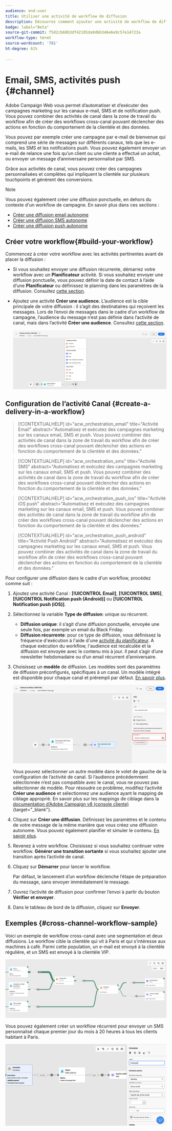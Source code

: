 ```yaml
---
audience: end-user
title: Utiliser une activité de workflow de diffusion
description: Découvrez comment ajouter une activité de workflow de diffusion (e-mail, notification push ou SMS).
badge: label="Beta"
source-git-commit: f5d2cb68b3df42105da9d6b346e6e9c57e14723a
workflow-type: tm+mt
source-wordcount: '781'
ht-degree: 61%

---
```



# Email, SMS, activités push {#channel}

Adobe Campaign Web vous permet d’automatiser et d’exécuter des campagnes marketing sur les canaux e-mail, SMS et de notification push. Vous pouvez combiner des activités de canal dans la zone de travail du workflow afin de créer des workflows cross-canal pouvant déclencher des actions en fonction du comportement de la clientèle et des données.

Vous pouvez par exemple créer une campagne par e-mail de bienvenue qui comprend une série de messages sur différents canaux, tels que les e-mails, les SMS et les notifications push. Vous pouvez également envoyer un e-mail de relance une fois qu’un client ou une cliente a effectué un achat, ou envoyer un message d’anniversaire personnalisé par SMS.

Grâce aux activités de canal, vous pouvez créer des campagnes personnalisées et complètes qui impliquent la clientèle sur plusieurs touchpoints et génèrent des conversions.

>[!NOTE]
>
>Vous pouvez également créer une diffusion ponctuelle, en dehors du contexte d&#39;un workflow de campagne. En savoir plus dans ces sections :
>* [Créer une diffusion email autonome](../../email/create-email.md)
>* [Créer une diffusion SMS autonome](../../sms/create-sms.md)
>* [Créer une diffusion push autonome](../../push/create-push.md)

## Créer votre workflow{#build-your-workflow}

Commencez à créer votre workflow avec les activités pertinentes avant de placer la diffusion :

* Si vous souhaitez envoyer une diffusion récurrente, démarrez votre workflow avec un **Planificateur** activité. Si vous souhaitez envoyer une diffusion ponctuelle, vous pouvez définir la date de contact à l’aide d’une **Planificateur** ou définissez le planning dans les paramètres de la diffusion. Consultez [cette section](scheduler.md).

* Ajoutez une activité **Créer une audience.** L’audience est la cible principale de votre diffusion : il s’agit des destinataires qui reçoivent les messages. Lors de l’envoi de messages dans le cadre d’un workflow de campagne, l’audience du message n’est pas définie dans l’activité de canal, mais dans l’activité **Créer une audience**. Consultez [cette section](build-audience.md).

  ![](../../msg/assets/add-delivery-in-wf.png)

## Configuration de l’activité Canal {#create-a-delivery-in-a-workflow}


>[!CONTEXTUALHELP]
>id="acw_orchestration_email"
>title="Activité Email"
>abstract="Automatisez et exécutez des campagnes marketing sur les canaux email, SMS et push. Vous pouvez combiner des activités de canal dans la zone de travail du workflow afin de créer des workflows cross-canal pouvant déclencher des actions en fonction du comportement de la clientèle et des données."


>[!CONTEXTUALHELP]
>id="acw_orchestration_sms"
>title="Activité SMS"
>abstract="Automatisez et exécutez des campagnes marketing sur les canaux email, SMS et push. Vous pouvez combiner des activités de canal dans la zone de travail du workflow afin de créer des workflows cross-canal pouvant déclencher des actions en fonction du comportement de la clientèle et des données."


>[!CONTEXTUALHELP]
>id="acw_orchestration_push_ios"
>title="Activité iOS push"
>abstract="Automatisez et exécutez des campagnes marketing sur les canaux email, SMS et push. Vous pouvez combiner des activités de canal dans la zone de travail du workflow afin de créer des workflows cross-canal pouvant déclencher des actions en fonction du comportement de la clientèle et des données."


>[!CONTEXTUALHELP]
>id="acw_orchestration_push_android"
>title="Activité Push Android"
>abstract="Automatisez et exécutez des campagnes marketing sur les canaux email, SMS et push. Vous pouvez combiner des activités de canal dans la zone de travail du workflow afin de créer des workflows cross-canal pouvant déclencher des actions en fonction du comportement de la clientèle et des données."

Pour configurer une diffusion dans le cadre d&#39;un workflow, procédez comme suit :

1. Ajoutez une activité Canal : **[!UICONTROL Email]**, **[!UICONTROL SMS]**, **[!UICONTROL Notification push (Android)]** ou **[!UICONTROL Notification push (iOS)]**.

1. Sélectionnez la variable **Type de diffusion**: unique ou récurrent.

   * **Diffusion unique**: il s’agit d’une diffusion ponctuelle, envoyée une seule fois, par exemple un email du Black Friday.
   * **Diffusion récurrente**: pour ce type de diffusion, vous définissez la fréquence d&#39;exécution à l&#39;aide d&#39;une [activité du planificateur](scheduler.md). A chaque exécution du workflow, l&#39;audience est recalculée et la diffusion est envoyée avec le contenu mis à jour. Il peut s’agir d’une newsletter hebdomadaire ou d’un email récurrent d’anniversaire.

1. Choisissez un **modèle** de diffusion. Les modèles sont des paramètres de diffusion préconfigurés, spécifiques à un canal. Un modèle intégré est disponible pour chaque canal et prérempli par défaut. [En savoir plus](../../msg/delivery-template.md).

   ![](../assets/delivery-activity-in-wf.png)

   Vous pouvez sélectionner un autre modèle dans le volet de gauche de la configuration de l’activité de canal. Si l’audience précédemment sélectionnée n’est pas compatible avec le canal, vous ne pouvez pas sélectionner de modèle. Pour résoudre ce problème, modifiez l’activité **Créer une audience** et sélectionnez une audience ayant le mapping de ciblage approprié. En savoir plus sur les mappings de ciblage dans la [documentation d’Adobe Campaign v8 (console cliente)](https://experienceleague.adobe.com/docs/campaign/campaign-v8/audience/add-profiles/target-mappings.html?lang=fr){target="_blank"}.

1. Cliquez sur **Créer une diffusion**. Définissez les paramètres et le contenu de votre message de la même manière que vous créez une diffusion autonome. Vous pouvez également planifier et simuler le contenu. [En savoir plus](../../msg/gs-messages.md).

1. Revenez à votre workflow. Choisissez si vous souhaitez continuer votre workflow. **Générer une transition sortante** si vous souhaitez ajouter une transition après l’activité de canal.

1. Cliquez sur **Démarrer** pour lancer le workflow.

   Par défaut, le lancement d’un workflow déclenche l’étape de préparation du message, sans envoyer immédiatement le message.

1. Ouvrez l’activité de diffusion pour confirmer l’envoi à partir du bouton **Vérifier et envoyer**.

1. Dans le tableau de bord de la diffusion, cliquez sur **Envoyer**.

## Exemples {#cross-channel-workflow-sample}

Voici un exemple de workflow cross-canal avec une segmentation et deux diffusions. Le workflow cible la clientèle qui vit à Paris et qui s’intéresse aux machines à café. Parmi cette population, un e-mail est envoyé à la clientèle régulière, et un SMS est envoyé à la clientèle VIP.

![](../assets/workflow-channel-example.png)

<!--
description, which use case you can perform (common other activities that you can link before of after the activity)

how to add and configure the activity

example of a configured activity within a workflow
The Email delivery activity allows you to configure the sending an email in a workflow. 

-->

Vous pouvez également créer un workflow récurrent pour envoyer un SMS personnalisé chaque premier jour du mois à 20 heures à tous les clients habitant à Paris.

![](../assets/workflow-channel-example2.png)

<!-- Scheduled emails available?

This can be a single send email and sent just once, or it can be a recurring email.
* Single send emails are standard emails, sent once.
* Recurring emails allow you to send the same email multiple times to different targets over a defined period. You can aggregate the deliveries per period in order to get reports that correspond to your needs.

When linked to a scheduler, you can define recurring emails.
Email recipients are defined upstream of the activity in the same workflow, via an Audience targeting activity.

-->


<!--The message preparation is triggered according to the workflow execution parameters. From the message dashboard, you can select whether to request or not a manual confirmation to send the message (required by default). You can start the workflow manually or place a scheduler activity in the workflow to automate execution.-->
